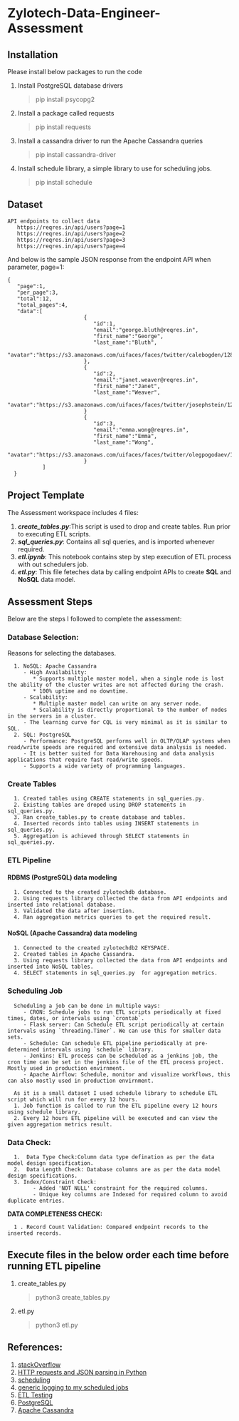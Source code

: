 # Zylotech-Data-Engineer-Assessment

## Installation
Please install below packages to run the code
1. Install PostgreSQL database drivers
   > pip install psycopg2
2. Install a package called requests
   > pip install requests
3. Install a cassandra  driver to run the Apache Cassandra queries
   > pip install cassandra-driver
4. Install schedule library, a simple library to use for scheduling jobs.
   > pip install schedule


## Dataset
```
API endpoints to collect data
   https://reqres.in/api/users?page=1
   https://reqres.in/api/users?page=2
   https://reqres.in/api/users?page=3
   https://reqres.in/api/users?page=4
```
And below is the sample JSON response from the endpoint API when parameter, page=1:
```
{
   "page":1,
   "per_page":3,
   "total":12,
   "total_pages":4,
   "data":[
                        {
                           "id":1,
                           "email":"george.bluth@reqres.in",
                           "first_name":"George",
                           "last_name":"Bluth",
                           "avatar":"https://s3.amazonaws.com/uifaces/faces/twitter/calebogden/128.jpg"
                        },
                        {
                           "id":2,
                           "email":"janet.weaver@reqres.in",
                           "first_name":"Janet",
                           "last_name":"Weaver",
                           "avatar":"https://s3.amazonaws.com/uifaces/faces/twitter/josephstein/128.jpg"
                        }
                        {
                           "id":3,
                           "email":"emma.wong@reqres.in",
                           "first_name":"Emma",
                           "last_name":"Wong",
                           "avatar":"https://s3.amazonaws.com/uifaces/faces/twitter/olegpogodaev/128.jpg"
                        }
           ]
  }
```

## Project Template
The Assessment workspace includes 4 files:
1. ***create_tables.py***:This script is used to drop and create tables. Run prior to executing ETL scripts.
2. ***sql_queries.py***: Contains all sql queries, and is imported whenever required.
3. ***etl.ipynb***: This notebook contains step by step execution of ETL process with out schedulers job.
4. ***etl.py***: This file feteches data by calling endpoint APIs to create **SQL** and **NoSQL** data model.

## Assessment Steps

Below are the steps I  followed to complete the assessment:

   ### Database Selection:
   Reasons for selecting the databases.
   
      1. NoSQL: Apache Cassandra
         - High Availability:
            * Supports multiple master model, when a single node is lost the ability of the cluster writes are not affected during the crash.
            * 100% uptime and no downtime.
         - Scalability: 
            * Multiple master model can write on any server node.
            * Scalability is directly proportional to the number of nodes in the servers in a cluster.
         - The learning curve for CQL is very minimal as it is similar to SQL.
      2. SQL: PostgreSQL 
         - Performance: PostgreSQL performs well in OLTP/OLAP systems when read/write speeds are required and extensive data analysis is needed.
         - It is better suited for Data Warehousing and data analysis applications that require fast read/write speeds.
         - Supports a wide variety of programming languages.
   ### Create Tables
      1. Created tables using CREATE statements in sql_queries.py.
      2. Existing tables are droped using DROP statements in sql_queries.py.
      3. Ran create_tables.py to create database and tables.
      4. Inserted records into tables using INSERT statements in sql_queries.py.
      5. Aggregation is achieved through SELECT statements in sql_queries.py.
      
   ### ETL Pipeline
   #### RDBMS (PostgreSQL) data modeling
      1. Connected to the created zylotechdb database.
      2. Using requests library collected the data from API endpoints and inserted into relational database.
      3. Validated the data after insertion.
      4. Ran aggregation metrics queries to get the required result.
   #### NoSQL (Apache Cassandra) data modeling
      1. Connected to the created zylotechdb2 KEYSPACE.
      2. Created tables in Apache Cassandra.
      3. Using requests library collected the data from API endpoints and inserted into NoSQL tables.
      4. SELECT statements in sql_queries.py  for aggregation metrics.
   ### Scheduling Job
      Scheduling a job can be done in multiple ways:
         - CRON: Schedule jobs to run ETL scripts periodically at fixed times, dates, or intervals using `crontab`.
         - Flask server: Can Schedule ETL script periodically at certain intervals using `threading.Timer`. We can use this for smaller data sets.
         - Schedule: Can schedule ETL pipeline periodically at pre-determined intervals using `schedule` library.
         - Jenkins: ETL process can be scheduled as a jenkins job, the cron time can be set in the jenkins file of the ETL process project. Mostly used in production envirnment.
         - Apache Airflow: Schedule, monitor and visualize workflows, this can also mostly used in production envirnment.
         
      As it is a small dataset I used schedule library to schedule ETL script which will run for every 12 hours.
      1. Job function is called to run the ETL pipeline every 12 hours using schedule library.
      2. Every 12 hours ETL pipeline will be executed and can view the given aggregation metrics result.
  ### Data Check:
      1.  Data Type Check:Column data type defination as per the data model design specification.
      2.  Data Length Check: Database columns are as per the data model design specifications.
      3. Index/Constraint Check: 
            - Added 'NOT NULL' constraint for the required columns.
            - Unique key columns are Indexed for required column to avoid duplicate entries.

   **DATA COMPLETENESS CHECK:**
   
      1 . Record Count Validation: Compared endpoint records to the inserted records.

## Execute files in the below order each time before running ETL pipeline
   1. create_tables.py
      > python3 create_tables.py
   2. etl.py
      > python3 etl.py

## References:
1. [stackOverflow](https://stackoverflow.com/questions/8856384/sql-select-first-letter-of-a-word)
2. [HTTP requests and JSON parsing in Python](https://stackoverflow.com/questions/6386308/http-requests-and-json-parsing-in-python)
3. [scheduling](https://pypi.org/project/schedule/)
4. [generic logging to my scheduled jobs](https://schedule.readthedocs.io/en/stable/faq.html#what-if-my-task-throws-an-exception)
5. [ETL Testing](http://www.datagaps.com/concepts/etl-testing)
6. [PostgreSQL](https://www.2ndquadrant.com/en/postgresql/postgresql-vs-mysql/)
7. [Apache Cassandra](https://scalegrid.io/blog/cassandra-vs-mongodb/)
